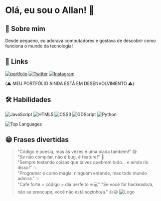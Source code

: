 # Olá, eu sou o Allan! 👋


## 🚀 Sobre mim
Desde pequeno, eu adorava computadores e gostava de descobrir como funciona o mundo da tecnologia! 


## 🔗 Links
[![portfolio](https://img.shields.io/badge/my_portfolio-000?style=for-the-badge&logo=ko-fi&logoColor=white)](https://katherineoelsner.com/)
[![Twitter](https://img.shields.io/badge/Twitter-1DA1F2?style=for-the-badge&logo=twitter&logoColor=white)](https://twitter.com/seu_twitter)
[![Instagram](https://img.shields.io/badge/Instagram-E4405F?style=for-the-badge&logo=instagram&logoColor=white)](https://www.instagram.com/allan.gab0?igsh=anIwdnFxYmZ0dm5v)

(⚠️ MEU PORTFÓLIO AINDA ESTÁ EM DESENVOLVIMENTO ⚠️)

## 🛠 Habilidades

![JavaScript](https://img.shields.io/badge/JavaScript-F7DF1E?style=for-the-badge&logo=javascript&logoColor=black)
![HTML5](https://img.shields.io/badge/HTML5-E34F26?style=for-the-badge&logo=html5&logoColor=white)
![CSS3](https://img.shields.io/badge/CSS3-1572B6?style=for-the-badge&logo=css3&logoColor=white)
![GDScript](https://img.shields.io/badge/GDScript-FF6600?style=for-the-badge&logo=godot&logoColor=white)
![Python](https://img.shields.io/badge/Python-3776AB?style=for-the-badge&logo=python&logoColor=white)


![Top Languages](https://github-readme-stats.vercel.app/api/top-langs/?username=AllanzitoModz999&layout=compact&theme=radical)

## 😁 Frases divertidas

> "Código é poesia, mas às vezes é uma piada também!" 😆  
> "Se não compilar, não é bug, é feature!" 🐞  
> "Sempre testando coisas que talvez quebrem tudo… e ainda rio disso!" 💥  
> "Programar é como magia: ninguém entende, mas todo mundo admira." ✨  
> "Café forte + código = dia perfeito ☕💻"
> "Se você for hackeado/a, não se preocupe, você não está sozinho/a." 👍😃
![Logo](https://user-images.githubusercontent.com/74038190/212281763-e6ecd7ef-c4aa-45b6-a97c-f33f6bb592bd.gif)

